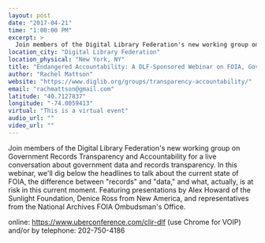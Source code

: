 ```yaml
---
layout: post
date: "2017-04-21"
time: "1:00:00 PM"
excerpt: >
  Join members of the Digital Library Federation's new working group on Government Records Transparency and Accountability for a live ...
location_city: "Digital Library Federation"
location_physical: "New York, NY"
title: "Endangered Accountability: A DLF-Sponsored Webinar on FOIA, Government Data, and Transparency"
author: "Rachel Mattson"
website: "https://www.diglib.org/groups/transparency-accountability/"
email: "rachmattson@gmail.com"
latitude: "40.7127837"
longitude: "-74.0059413"
virtual: "This is a virtual event"
audio_url: ""
video_url: ""
---
```


Join members of the Digital Library Federation's new working group on Government Records Transparency and Accountability for a live conversation about government data and records transparency. In this webinar, we'll dig below the headlines to talk about the current state of FOIA, the difference between "records" and "data," and what, actually, is at risk in this current moment. Featuring presentations by Alex Howard of the Sunlight Foundation, Denice Ross from New America, and representatives from the National Archives FOIA Ombudsman's Office.

online: https://www.uberconference.com/clir-dlf (use Chrome for VOIP)
and/or by telephone: 202-750-4186


